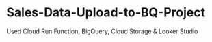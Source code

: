 # Sales-Data-Upload-to-BQ-Project
Used Cloud Run Function, BigQuery, Cloud Storage &amp; Looker Studio 
